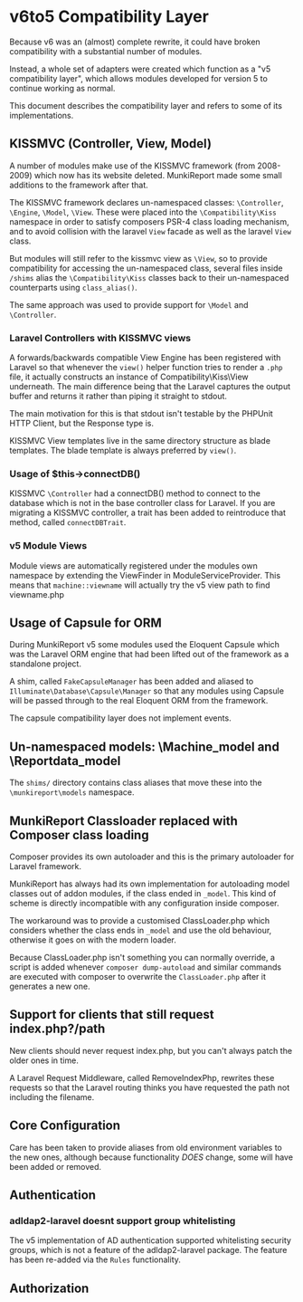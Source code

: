 # v6to5 Compatibility Layer #

Because v6 was an (almost) complete rewrite, it could have broken compatibility with a substantial
number of modules.

Instead, a whole set of adapters were created which function as a "v5 compatibility layer", which
allows modules developed for version 5 to continue working as normal.

This document describes the compatibility layer and refers to some of its implementations.


## KISSMVC (Controller, View, Model) ##

A number of modules make use of the KISSMVC framework (from 2008-2009) 
which now has its website deleted. MunkiReport made some small additions to the framework after
that.

The KISSMVC framework declares un-namespaced classes: `\Controller`, `\Engine`, `\Model`, `\View`.
These were placed into the `\Compatibility\Kiss` namespace in order to satisfy composers PSR-4 class loading 
mechanism, and to avoid collision with the laravel `View` facade as well as the laravel `View` class.

But modules will still refer to the kissmvc view as `\View`, so to provide compatibility for accessing the
un-namespaced class, several files inside `/shims` alias the `\Compatibility\Kiss` classes back to their un-namespaced
counterparts using `class_alias()`.

The same approach was used to provide support for `\Model` and `\Controller`.

### Laravel Controllers with KISSMVC views ###

A forwards/backwards compatible View Engine has been registered with Laravel so that whenever the `view()` helper function
tries to render a `.php` file, it actually constructs an instance of Compatibility\Kiss\View underneath. The main difference
being that the Laravel captures the output buffer and returns it rather than piping it straight to stdout.

The main motivation for this is that stdout isn't testable by the PHPUnit HTTP Client, but the Response type is.

KISSMVC View templates live in the same directory structure as blade templates. The blade template is always preferred
by `view()`.

### Usage of $this->connectDB() ###

KISSMVC `\Controller` had a connectDB() method to connect to the database which is not in the base
controller class for Laravel. If you are migrating a KISSMVC controller, a trait has been added to
reintroduce that method, called `connectDBTrait`.

### v5 Module Views ###

Module views are automatically registered under the modules own namespace by extending the ViewFinder in
ModuleServiceProvider. This means that `machine::viewname` will actually try the v5 view path to find
viewname.php

## Usage of Capsule for ORM ##

During MunkiReport v5 some modules used the Eloquent Capsule which was the Laravel ORM engine that had
been lifted out of the framework as a standalone project.

A shim, called `FakeCapsuleManager` has been added and aliased to `Illuminate\Database\Capsule\Manager`
so that any modules using Capsule will be passed through to the real Eloquent ORM from the framework.

The capsule compatibility layer does not implement events.

## Un-namespaced models: \Machine_model and \Reportdata_model ##

The `shims/` directory contains class aliases that move these into the `\munkireport\models` namespace.

## MunkiReport Classloader replaced with Composer class loading ##

Composer provides its own autoloader and this is the primary autoloader for Laravel framework.

MunkiReport has always had its own implementation for autoloading model classes out of addon modules, if the
class ended in `_model`. This kind of scheme is directly incompatible with any configuration inside composer.

The workaround was to provide a customised ClassLoader.php which considers whether the class ends in `_model`
and use the old behaviour, otherwise it goes on with the modern loader.

Because ClassLoader.php isn't something you can normally override, a script is added whenever `composer dump-autoload`
and similar commands are executed with composer to overwrite the `ClassLoader.php` after it generates a new one.

## Support for clients that still request index.php?/path ##

New clients should never request index.php, but you can't always patch the older ones in time.

A Laravel Request Middleware, called RemoveIndexPhp, rewrites these requests so that the Laravel routing
thinks you have requested the path not including the filename.

## Core Configuration ##

Care has been taken to provide aliases from old environment variables to the new ones, although because
functionality *DOES* change, some will have been added or removed.

## Authentication ##

### adldap2-laravel doesnt support group whitelisting ###

The v5 implementation of AD authentication supported whitelisting security groups, which is not a 
feature of the adldap2-laravel package. The feature has been re-added via the `Rules` functionality.

## Authorization ##

